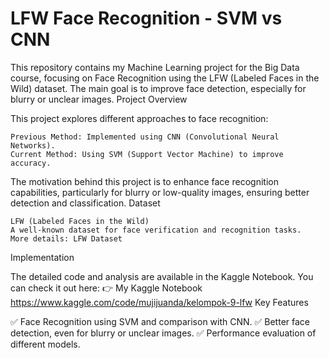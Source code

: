 # LFW Face Recognition - SVM vs CNN

This repository contains my Machine Learning project for the Big Data course, focusing on Face Recognition using the LFW (Labeled Faces in the Wild) dataset. The main goal is to improve face detection, especially for blurry or unclear images.
Project Overview

This project explores different approaches to face recognition:

    Previous Method: Implemented using CNN (Convolutional Neural Networks).
    Current Method: Using SVM (Support Vector Machine) to improve accuracy.

The motivation behind this project is to enhance face recognition capabilities, particularly for blurry or low-quality images, ensuring better detection and classification.
Dataset

    LFW (Labeled Faces in the Wild)
    A well-known dataset for face verification and recognition tasks.
    More details: LFW Dataset

Implementation

The detailed code and analysis are available in the Kaggle Notebook. You can check it out here:
👉 My Kaggle Notebook https://www.kaggle.com/code/mujijuanda/kelompok-9-lfw
Key Features

✅ Face Recognition using SVM and comparison with CNN.
✅ Better face detection, even for blurry or unclear images.
✅ Performance evaluation of different models.
